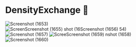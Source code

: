 # DensityExchange 👋

![Screenshot (1653)](https://github.com/mdfaizan973/DensityExchange/assets/106812942/1d4d8d33-e1c2-4e0b-afc8-3d8aa9261a7b)
![Screen![Screenshot (1655)](https://github.com/mdfaizan973/DensityExchange/assets/106812942/cc4aafe0-d1f2-4eec-8de5-68300b75bf44)
shot (16![Screenshot (1656)](https://github.com/mdfaizan973/DensityExchange/assets/106812942/c8f289f5-b57a-406d-9e3d-d176117eb021)
54)](https://github.com/mdfaizan973/DensityExchange/assets/106812942/526e1492-b354-4530-8e17-bb1083cc3bce)
![Screenshot (1657)](https://github.com/mdfaizan973/DensityExchange/assets/106812942/cdb7ad4e-1c8c-4398-9715-e8d9282d444a)
![Scree![Screenshot (1659)](https://github.com/mdfaizan973/DensityExchange/assets/106812942/918e6120-1648-49a8-ada6-539477017ee8)
nshot (1658)](https://github.com/mdfaizan973/DensityExchange/assets/106812942/93fe9588-3816-47d0-a0f0-6f9b11684813)
![Screenshot (1660)](https://github.com/mdfaizan973/DensityExchange/assets/106812942/648a9334-c03c-4ba3-a892-297fc541fc9c)
